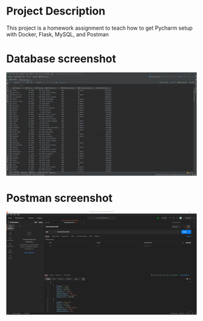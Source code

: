 # Project Description
This project is a homework assignment to teach how to get Pycharm setup with Docker, Flask, MySQL, and Postman
# Database screenshot
![database table structure](screenshots/db.png)
# Postman screenshot
![postman request output](screenshots/postman.png)